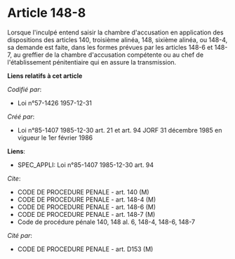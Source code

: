 # Article 148-8

Lorsque l'inculpé entend saisir la chambre d'accusation en application des dispositions des articles 140, troisième alinéa,
148, sixième alinéa, ou 148-4, sa demande est faite, dans les formes prévues par les articles 148-6 et 148-7, au greffier de
la chambre d'accusation compétente ou au chef de l'établissement pénitentiaire qui en assure la transmission.

**Liens relatifs à cet article**

_Codifié par_:

  - Loi n°57-1426 1957-12-31

_Créé par_:

  - Loi n°85-1407 1985-12-30 art. 21 et art. 94 JORF 31 décembre 1985 en vigueur le 1er février 1986

**Liens**:

  - SPEC_APPLI: Loi n°85-1407 1985-12-30 art. 94

_Cite_:

  - CODE DE PROCEDURE PENALE - art. 140 (M)
  - CODE DE PROCEDURE PENALE - art. 148-4 (M)
  - CODE DE PROCEDURE PENALE - art. 148-6 (M)
  - CODE DE PROCEDURE PENALE - art. 148-7 (M)
  - Code de procédure pénale 140, 148 al. 6, 148-4, 148-6, 148-7

_Cité par_:

  - CODE DE PROCEDURE PENALE - art. D153 (M)
